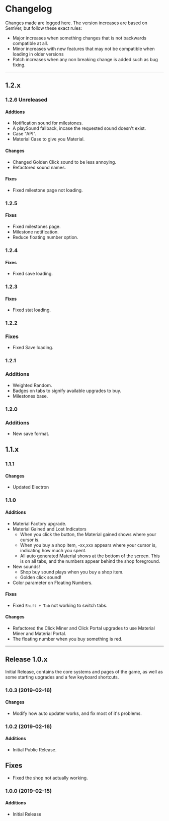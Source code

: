 # Changelog
Changes made are logged here. The version increases are based on SemVer, but
follow these exact rules:
  - Major increases when something changes that is not backwards compatible at
    all.
  - Minor increases with new features that may not be compatible when loading in
    older versions
  - Patch increases when any non breaking change is added such as bug fixing.

---

## 1.2.x
### 1.2.6 Unreleased
#### Addtions
- Notification sound for milestones.
- A playSound fallback, incase the requested sound doesn't exist.
- Case "API".
- Material Case to give you Material.

#### Changes
- Changed Golden Click sound to be less annoying.
- Refactored sound names.

#### Fixes
- Fixed milestone page not loading.

### 1.2.5
#### Fixes
- Fixed milestones page.
- Milestone notification.
- Reduce floating number option.

### 1.2.4
#### Fixes
- Fixed save loading.

### 1.2.3
#### Fixes
- Fixed stat loading.

### 1.2.2
### Fixes
- Fixed Save loading.

### 1.2.1
### Additions
- Weighted Random.
- Badges on tabs to signify available upgrades to buy.
- Milestones base.

### 1.2.0
### Additions
- New save format.

## 1.1.x
### 1.1.1
#### Changes
- Updated Electron

### 1.1.0
#### Additions
- Material Factory upgrade.
- Material Gained and Lost Indicators
  - When you click the button, the Material gained shows where your cursor is.
  - When you buy a shop item, -xx,xxx appears where your cursor is, indicating how much you spent.
  - All auto generated Material shows at the bottom of the screen. This is on all tabs, and the numbers appear behind the shop foreground.
- New sounds!
  - Shop buy sound plays when you buy a shop item.
  - Golden click sound!
- Color parameter on Floating Numbers.

#### Fixes
- Fixed `Shift + Tab` not working to switch tabs.

#### Changes
- Refactored the Click Miner and Click Portal upgrades to use Material Miner and Material Portal.
- The floating number when you buy something is red.

---

## Release 1.0.x
Initial Release, contains the core systems and pages of the game, as well as some
starting upgrades and a few keyboard shortcuts.

### 1.0.3 (2019-02-16)
#### Changes
- Modify how auto updater works, and fix most of it's problems.

### 1.0.2 (2019-02-16)
#### Additions
- Initial Public Release.

## Fixes
- Fixed the shop not actually working.

### 1.0.0 (2019-02-15)
#### Additions
- Initial Release
